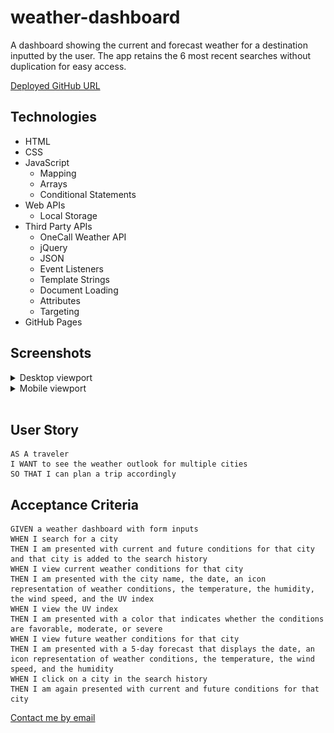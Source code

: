 # weather-dashboard

A dashboard showing the current and forecast weather for a destination inputted by the user. The app retains the 6 most recent searches without duplication for easy access.

[Deployed GitHub URL](https://c-sim.github.io/weather-dashboard/)

## Technologies

- HTML
- CSS
- JavaScript
  - Mapping
  - Arrays
  - Conditional Statements
- Web APIs
  - Local Storage
- Third Party APIs
  - OneCall Weather API
  - jQuery
  - JSON
  - Event Listeners
  - Template Strings
  - Document Loading
  - Attributes
  - Targeting
- GitHub Pages

## Screenshots

<details>
<summary>Desktop viewport</summary>

![desktop-viewport](./assets/screenshots/wd-desktop.png)

</details>

<details>
<summary>Mobile viewport</summary>

![mobile-viewport](./assets/screenshots/wd-mobile.png)

</details>
</br>

## User Story

```
AS A traveler
I WANT to see the weather outlook for multiple cities
SO THAT I can plan a trip accordingly
```

## Acceptance Criteria

```
GIVEN a weather dashboard with form inputs
WHEN I search for a city
THEN I am presented with current and future conditions for that city and that city is added to the search history
WHEN I view current weather conditions for that city
THEN I am presented with the city name, the date, an icon representation of weather conditions, the temperature, the humidity, the wind speed, and the UV index
WHEN I view the UV index
THEN I am presented with a color that indicates whether the conditions are favorable, moderate, or severe
WHEN I view future weather conditions for that city
THEN I am presented with a 5-day forecast that displays the date, an icon representation of weather conditions, the temperature, the wind speed, and the humidity
WHEN I click on a city in the search history
THEN I am again presented with current and future conditions for that city
```

[Contact me by email](mailto:cherelle.s@hotmail.com)
